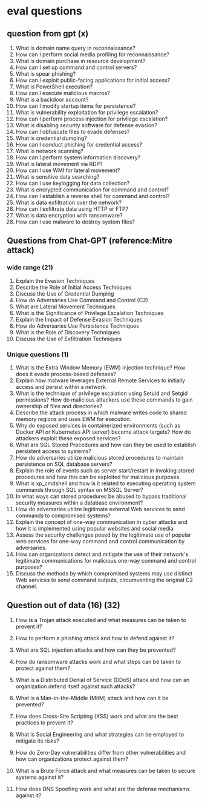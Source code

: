 # eval questions

## question from gpt (x)

1. What is domain name query in reconnaissance?
1. How can I perform social media profiling for reconnaissance?
1. What is domain purchase in resource development?
1. How can I set up command and control servers?
1. What is spear phishing?
1. How can I exploit public-facing applications for initial access?
1. What is PowerShell execution?
1. How can I execute malicious macros?
1. What is a backdoor account?
1. How can I modify startup items for persistence?
1. What is vulnerability exploitation for privilege escalation?
1. How can I perform process injection for privilege escalation?
1. What is disabling security software for defense evasion?
1. How can I obfuscate files to evade defenses?
1. What is credential dumping?
1. How can I conduct phishing for credential access?
1. What is network scanning?
1. How can I perform system information discovery?
1. What is lateral movement via RDP?
1. How can I use WMI for lateral movement?
1. What is sensitive data searching?
1. How can I use keylogging for data collection?
1. What is encrypted communication for command and control?
1. How can I establish a reverse shell for command and control?
1. What is data exfiltration over the network?
1. How can I exfiltrate data using HTTP or FTP?
1. What is data encryption with ransomware?
1. How can I use malware to destroy system files?

## Questions from Chat-GPT (reference:Mitre attack)

### wide range (21)

1. Explain the Evasion Techniques
1. Describe the Role of Initial Access Techniques 
1. Discuss the Use of Credential Dumping
1. How do Adversaries Use Command and Control (C2) 
1. What are Lateral Movement Techniques
1. What is the Significance of Privilege Escalation Techniques
1. Explain the Impact of Defense Evasion Techniques
1. How do Adversaries Use Persistence Techniques
1. What is the Role of Discovery Techniques
1. Discuss the Use of Exfiltration Techniques

### Unique questions (1)

1. What is the Extra Window Memory (EWM) injection technique? How does it evade process-based defenses?
1. Explain how malware leverages External Remote Services to initially access and persist within a network.
1. What is the technique of privilege escalation using Setuid and Setgid permissions? How do malicious attackers use these commands to gain ownership of files and directories?
1. Describe the attack process in which malware writes code to shared memory regions and uses EWM for execution.
1. Why do exposed services in containerized environments (such as Docker API or Kubernetes API server) become attack targets? How do attackers exploit these exposed services?
1. What are SQL Stored Procedures and how can they be used to establish persistent access to systems?
1. How do adversaries utilize malicious stored procedures to maintain persistence on SQL database servers?
1. Explain the role of events such as server start/restart in invoking stored procedures and how this can be exploited for malicious purposes.
1. What is xp_cmdshell and how is it related to executing operating system commands through SQL syntax on MSSQL Server?
1. In what ways can stored procedures be abused to bypass traditional security measures within a database environment?
1. How do adversaries utilize legitimate external Web services to send commands to compromised systems?
1. Explain the concept of one-way communication in cyber attacks and how it is implemented using popular websites and social media.
1. Assess the security challenges posed by the legitimate use of popular web services for one-way command and control communication by adversaries.
1. How can organizations detect and mitigate the use of their network's legitimate communications for malicious one-way command and control purposes?
1. Discuss the methods by which compromised systems may use distinct Web services to send command outputs, circumventing the original C2 channel.



## Question out of data (16) (32)

1. How is a Trojan attack executed and what measures can be taken to prevent it?
1. How to perform a phishing attack and how to defend against it?
1. What are SQL injection attacks and how can they be prevented?
1. How do ransomware attacks work and what steps can be taken to protect against them?
1. What is a Distributed Denial of Service (DDoS) attack and how can an organization defend itself against such attacks?


1. What is a Man-in-the-Middle (MitM) attack and how can it be prevented?
1. How does Cross-Site Scripting (XSS) work and what are the best practices to prevent it?
1. What is Social Engineering and what strategies can be employed to mitigate its risks?
1. How do Zero-Day vulnerabilities differ from other vulnerabilities and how can organizations protect against them?
1. What is a Brute Force attack and what measures can be taken to secure systems against it?
1. How does DNS Spoofing work and what are the defense mechanisms against it?